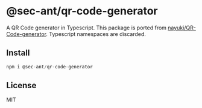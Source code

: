 # @sec-ant/qr-code-generator

A QR Code generator in Typescript. This package is ported from [nayuki/QR-Code-generator](nayuki/QR-Code-generator). Typescript namespaces are discarded.

## Install

```ts
npm i @sec-ant/qr-code-generator
```

## License

MIT
